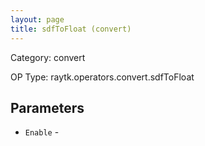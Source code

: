 ```yaml
---
layout: page
title: sdfToFloat (convert)
---
```


Category: convert

OP Type: raytk.operators.convert.sdfToFloat

## Parameters

* `Enable` -

